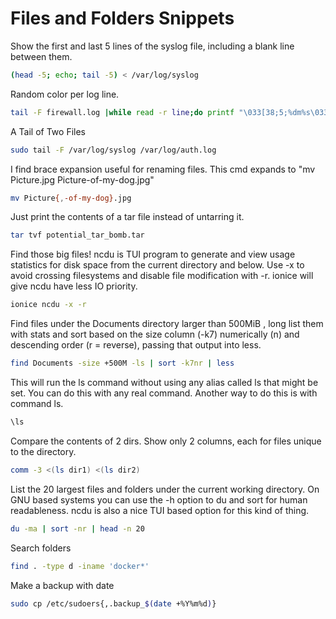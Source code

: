 # Files and Folders Snippets


Show the first and last 5 lines of the syslog file, including a blank line between them.
```bash
(head -5; echo; tail -5) < /var/log/syslog
```

Random color per log line.
```bash
tail -F firewall.log |while read -r line;do printf "\033[38;5;%dm%s\033[0m\n" $(($RANDOM%255)) "$line";done 
```

A Tail of Two Files
```bash
sudo tail -F /var/log/syslog /var/log/auth.log 
```

I find brace expansion useful for renaming files. This cmd expands to "mv Picture.jpg Picture-of-my-dog.jpg"
```bash
mv Picture{,-of-my-dog}.jpg 
```

Just print the contents of a tar file instead of untarring it.
```bash
tar tvf potential_tar_bomb.tar 
```

Find those big files! ncdu is TUI program to generate and view usage statistics for disk space from the current directory and below. Use -x to avoid crossing filesystems and disable file modification with -r. ionice will give ncdu have less IO priority.
```bash
ionice ncdu -x -r 
```

Find files under the Documents directory larger than 500MiB , long list them with stats and sort based on the size column (-k7) numerically (n) and descending order (r = reverse), passing that output into less.
```bash
find Documents -size +500M -ls | sort -k7nr | less 
```

This will run the ls command without using any alias called ls that might be set. You can do this with any real command. Another way to do this is with command ls.
```bash
\ls 
```

Compare the contents of 2 dirs. Show only 2 columns, each for files unique to the directory.
```bash
comm -3 <(ls dir1) <(ls dir2) 
```

List the 20 largest files and folders under the current working directory. On GNU based systems you can use the -h option to du and sort for human readableness. ncdu is also a nice TUI based option for this kind of thing.
```bash
du -ma | sort -nr | head -n 20 
```

Search folders
```bash
find . -type d -iname 'docker*'
```

Make a backup with date
```bash
sudo cp /etc/sudoers{,.backup_$(date +%Y%m%d)}
```

